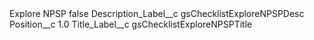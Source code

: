 <?xml version="1.0" encoding="UTF-8"?>
<CustomMetadata xmlns="http://soap.sforce.com/2006/04/metadata" xmlns:xsi="http://www.w3.org/2001/XMLSchema-instance" xmlns:xsd="http://www.w3.org/2001/XMLSchema">
    <label>Explore NPSP</label>
    <protected>false</protected>
    <values>
        <field>Description_Label__c</field>
        <value xsi:type="xsd:string">gsChecklistExploreNPSPDesc</value>
    </values>
    <values>
        <field>Position__c</field>
        <value xsi:type="xsd:double">1.0</value>
    </values>
    <values>
        <field>Title_Label__c</field>
        <value xsi:type="xsd:string">gsChecklistExploreNPSPTitle</value>
    </values>
</CustomMetadata>
